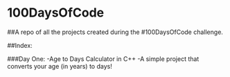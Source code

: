 # 100DaysOfCode
##A repo of all the projects created during the #100DaysOfCode challenge.

##Index:

###Day One: 
-Age to Days Calculator in C++
-A simple project that converts your age (in years) to days!
